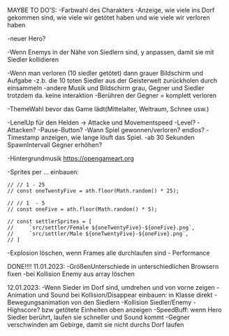 MAYBE TO DO'S:
-Farbwahl des Charakters
-Anzeige, wie viele ins Dorf gekommen sind, wie viele wir getötet haben und wie viele wir verloren haben

-neuer Hero?

-Wenn Enemys in der Nähe von Siedlern sind, y anpassen, damit sie mit Siedler kollidieren

-Wenn man verloren (10 siedler getötet) dann grauer Bildschirm und Aufgabe
-z.b. die 10 toten Siedler aus der Geisterwelt zurückholen durch einsammeln
-andere Musik und Bildschirm grau, Gegner und Siedler trotzdem da. keine interaktion
-Berühren der Gegner = komplett verloren

-ThemeWahl bevor das Game lädt(Mittelalter, Weltraum, Schnee usw.)

-LenelUp für den Helden -> Attacke und Movementspeed
-Level?
-Attacken?
-Pause-Button?
-Wann Spiel gewonnen/verloren? endlos?
-Timestamp anzeigen, wie lange löuft das Spiel.
-ab 30 Sekunden SpawnIntervall Gegner erhöhen?

-Hintergrundmusik https://opengameart.org

-Sprites per ... einbauen:

    // // 1 - 25
    // const oneTwentyFive = ath.floor(Math.random() * 25);

    // // 1  - 5
    // const oneFive = ath.floor(Math.random() * 5);

    // const settlerSprites = [
    //     `src/settler/Female ${oneTwentyFive}-${oneFive}.png`,
    //     `src/settler/Male ${oneTwentyFive}-${oneFive}.png`,
    // ]

-Explosion löschen, wenn Frames alle durchlaufen sind - Performance

DONE!!!!
11.01.2023:
-GrößenUnterschiede in unterschiedlichen Browsern fixen
-bei Kollision Enemy aus array löschen

12.01.2023:
-Wenn Sieder im Dorf sind, umdrehen und von vorne zeigen
-Animation und Sound bei Kollision/Disappear einbauen: in Klasse direkt
-Bewegungsanimation von den Siedlern
-Kollision Siedler/Enemy
-Highscore? bzw getötete Einheiten oben anzeigen
-SpeedBuff: wenn Hero Siedler berührt, laufen sie schneller und Sound kommt
-Gegner verschwinden am Gebirge, damit sie nicht durchs Dorf laufen
